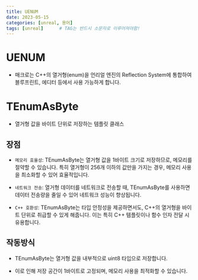 ```yaml
---
title: UENUM
date: 2023-05-15
categories: [unreal, 용어]
tags: [unreal]		# TAG는 반드시 소문자로 이루어져야함!
---
```


# UENUM

* 매크로는 C++의 열거형(enum)을 언리얼 엔진의 Reflection System에 통합하여 블루프린트, 에디터 등에서 사용 가능하게 합니다.



# TEnumAsByte

* 열거형 값을 바이트 단위로 저장하는 템플릿 클래스

## 장점

* `메모리 효율성`: TEnumAsByte는 열거형 값을 1바이트 크기로 저장하므로, 메모리를 절약할 수 있습니다. 특히 열거형이 256개 이하의 값만을 가지는 경우, 메모리 사용을 최소화할 수 있어 효율적입니다.

* `네트워크 전송`: 열거형 데이터를 네트워크로 전송할 때, TEnumAsByte를 사용하면 데이터 전송량을 줄일 수 있어 네트워크 성능이 향상됩니다.

* `C++ 호환성`: TEnumAsByte는 타입 안정성을 제공하면서도, C++의 열거형을 바이트 단위로 취급할 수 있게 해줍니다. 이는 특히 C++ 템플릿이나 함수 인자 전달 시 유용합니다.

## 작동방식

* TEnumAsByte는 열거형 값을 내부적으로 uint8 타입으로 저장합니다. 

* 이로 인해 저장 공간이 1바이트로 고정되며, 메모리 사용을 최적화할 수 있습니다.